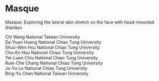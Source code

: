 # Masque
Masque: Exploring the lateral skin stretch on the face with head-mounted displays

Chi Wang              National Taiwan University</br>
Da-Yuan Huang         National Chiao Tung University</br>
Shuo-Wen Hsu          National Chiao Tung University</br>
Chu-En Hou            National Chiao Tung University</br>
Yei-Luen Chiu         National Chiao Tung University</br>
Ruei-Che Chang        National Chiao Tung University</br>
Jo-Yu Lo              National Chiao Tung University</br>
Bing-Yu Chen          National Taiwan University</br>
 
